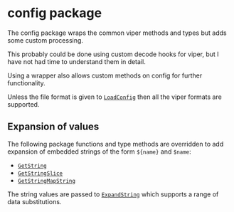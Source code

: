 # config package

The config package wraps the common viper methods and types but adds some custom processing.

This probably could be done using custom decode hooks for viper, but I have not had time to understand them in detail.

Using a wrapper also allows custom methods on config for further functionality.

Unless the file format is given to [`LoadConfig`](https://pkg.go.dev/github.com/itrs-group/cordial/pkg/config#LoadConfig) then all the viper formats are supported.

## Expansion of values

The following package functions and type methods are overridden to add expansion of embedded strings of the form `${name}` and `$name`:

* [`GetString`](https://pkg.go.dev/github.com/itrs-group/cordial/pkg/config#GetString)
* [`GetStringSlice`](https://pkg.go.dev/github.com/itrs-group/cordial/pkg/config#GetStringSlice)
* [`GetStringMapString`](https://pkg.go.dev/github.com/itrs-group/cordial/pkg/config#GetStringMapString)

The string values are passed to [`ExpandString`](https://pkg.go.dev/github.com/itrs-group/cordial/pkg/config#Config.ExpandString) which supports a range of data substitutions.

